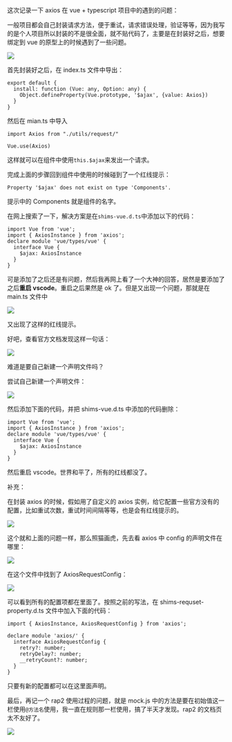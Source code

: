 这次记录一下 axios 在 vue + typescript 项目中的遇到的问题：

一般项目都会自己封装请求方法，便于重试，请求错误处理，验证等等，因为我写的是个人项目所以封装的不是很全面，就不贴代码了，主要是在封装好之后，想要绑定到 vue 的原型上的时候遇到了一些问题。

![](/madao.github.io/database/images/articles/vue/vue_and_ts_two/image.png)

首先封装好之后，在 index.ts 文件中导出：

```
export default {
  install: function (Vue: any, Option: any) {
    Object.defineProperty(Vue.prototype, '$ajax', {value: Axios})
  }
}
```

然后在 mian.ts 中导入

```
import Axios from "./utils/request/"

Vue.use(Axios)
```

这样就可以在组件中使用`this.$ajax`来发出一个请求。

完成上面的步骤回到组件中使用的时候碰到了一个红线提示：

`Property '$ajax' does not exist on type 'Components'.`

提示中的 Components 就是组件的名字。

在网上搜索了一下，解决方案是在`shims-vue.d.ts`中添加以下的代码：

```
import Vue from 'vue';
import { AxiosInstance } from 'axios';
declare module 'vue/types/vue' {
  interface Vue {
    $ajax: AxiosInstance
  }
}
```

可是添加了之后还是有问题，然后我再网上看了一个大神的回答，居然是要添加了之后**重启 vscode**。重启之后果然是 ok 了。但是又出现一个问题，那就是在 main.ts 文件中

![](/madao.github.io/database/images/articles/vue/vue_and_ts_two/image1.png)

又出现了这样的红线提示。

好吧，查看官方文档发现这样一句话：

![](/madao.github.io/database/images/articles/vue/vue_and_ts_two/image2.png)

难道是要自己新建一个声明文件吗？

尝试自己新建一个声明文件：

![](/madao.github.io/database/images/articles/vue/vue_and_ts_two/image3.png)

然后添加下面的代码，并把 shims-vue.d.ts 中添加的代码删除：

```
import Vue from 'vue';
import { AxiosInstance } from 'axios';
declare module 'vue/types/vue' {
  interface Vue {
    $ajax: AxiosInstance
  }
}
```

然后重启 vscode。世界和平了，所有的红线都没了。

补充：

在封装 axios 的时候，假如用了自定义的 axios 实例，给它配置一些官方没有的配置，比如重试次数，重试时间间隔等等，也是会有红线提示的。

![](/madao.github.io/database/images/articles/vue/vue_and_ts_two/image4.png)

这个就和上面的问题一样，那么照猫画虎，先去看 axios 中 config 的声明文件在哪里：

![](/madao.github.io/database/images/articles/vue/vue_and_ts_two/image5.png)

在这个文件中找到了 AxiosRequestConfig：

![](/madao.github.io/database/images/articles/vue/vue_and_ts_two/image6.png)

可以看到所有的配置项都在里面了。按照之前的写法，在 shims-requset-property.d.ts 文件中加入下面的代码：

```
import { AxiosInstance, AxiosRequestConfig } from 'axios';

declare module 'axios/' {
  interface AxiosRequestConfig {
    retry?: number;
    retryDelay?: number;
    __retryCount?: number;
  }
}
```

只要有新的配置都可以在这里面声明。

最后，再记一个 rap2 使用过程的问题，就是 mock.js 中的方法是要在初始值这一栏使用`@方法名`使用，我一直在规则那一栏使用，搞了半天才发现。rap2 的文档页太不友好了。

![](/madao.github.io/database/images/articles/vue/vue_and_ts_two/image7.png)
